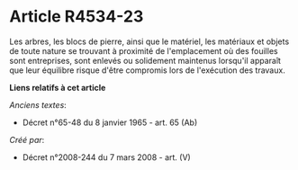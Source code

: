 # Article R4534-23

Les arbres, les blocs de pierre, ainsi que le matériel, les matériaux et objets de toute nature se trouvant à proximité de
l'emplacement où des fouilles sont entreprises, sont enlevés ou solidement maintenus lorsqu'il apparaît que leur équilibre
risque d'être compromis lors de l'exécution des travaux.

**Liens relatifs à cet article**

_Anciens textes_:

  - Décret n°65-48 du 8 janvier 1965 - art. 65 (Ab)

_Créé par_:

  - Décret n°2008-244 du 7 mars 2008 - art. (V)
